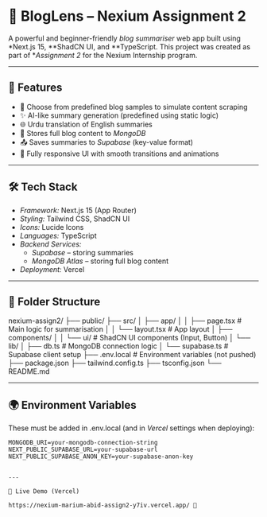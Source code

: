 # 📰 BlogLens – Nexium Assignment 2

A powerful and beginner-friendly *blog summariser* web app built using *Next.js 15, **ShadCN UI, and **TypeScript. This project was created as part of **Assignment 2* for the Nexium Internship program.

---

## 🚀 Features

- 🧠 Choose from predefined blog samples to simulate content scraping
- ✨ AI-like summary generation (predefined using static logic)
- 🌐 Urdu translation of English summaries
- 💾 Stores full blog content to *MongoDB*
- 📤 Saves summaries to *Supabase* (key-value format)
- 📱 Fully responsive UI with smooth transitions and animations

---

## 🛠️ Tech Stack

- *Framework:* Next.js 15 (App Router)
- *Styling:* Tailwind CSS, ShadCN UI
- *Icons:* Lucide Icons
- *Languages:* TypeScript
- *Backend Services:*
  - *Supabase* – storing summaries
  - *MongoDB Atlas* – storing full blog content
- *Deployment:* Vercel

---

## 📂 Folder Structure

nexium-assign2/ ├── public/ ├── src/ │   ├── app/ │   │   ├── page.tsx         # Main logic for summarisation │   │   └── layout.tsx       # App layout │   ├── components/ │   │   └── ui/              # ShadCN UI components (Input, Button) │   └── lib/ │       ├── db.ts            # MongoDB connection logic │       └── supabase.ts      # Supabase client setup ├── .env.local               # Environment variables (not pushed) ├── package.json ├── tailwind.config.ts ├── tsconfig.json └── README.md

---

## 🌍 Environment Variables

These must be added in .env.local (and in *Vercel* settings when deploying):

```env
MONGODB_URI=your-mongodb-connection-string
NEXT_PUBLIC_SUPABASE_URL=your-supabase-url
NEXT_PUBLIC_SUPABASE_ANON_KEY=your-supabase-anon-key


---

🔗 Live Demo (Vercel)

https://nexium-marium-abid-assign2-y7iv.vercel.app/ 🚀

